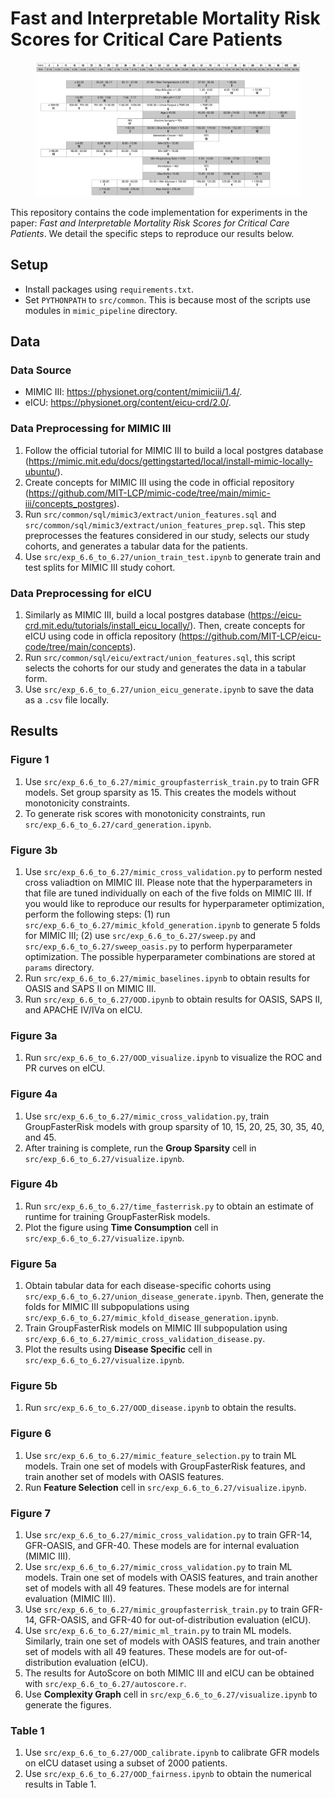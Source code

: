 # Fast and Interpretable Mortality Risk Scores for Critical Care Patients
<figure>
    <img src="imgs/fr-15.png" alt="Example of a risk score produced by GroupFasterRisk.">
</figure>

This repository contains the code implementation for experiments in the paper: *Fast and Interpretable Mortality Risk Scores for Critical Care Patients*. We detail the specific steps to reproduce our results below.

## Setup
* Install packages using `requirements.txt`.
* Set `PYTHONPATH` to `src/common`. This is because most of the scripts use modules in `mimic_pipeline` directory.

## Data
### Data Source
* MIMIC III: https://physionet.org/content/mimiciii/1.4/.
* eICU: https://physionet.org/content/eicu-crd/2.0/.

### Data Preprocessing for MIMIC III
1. Follow the official tutorial for MIMIC III to build a local postgres database (https://mimic.mit.edu/docs/gettingstarted/local/install-mimic-locally-ubuntu/).
2. Create concepts for MIMIC III using the code in official repository (https://github.com/MIT-LCP/mimic-code/tree/main/mimic-iii/concepts_postgres).
3. Run `src/common/sql/mimic3/extract/union_features.sql` and `src/common/sql/mimic3/extract/union_features_prep.sql`. This step preprocesses the features considered in our study, selects our study cohorts, and generates a tabular data for the patients.
4. Use `src/exp_6.6_to_6.27/union_train_test.ipynb` to generate train and test splits for MIMIC III study cohort.

### Data Preprocessing for eICU
1. Similarly as MIMIC III, build a local postgres database (https://eicu-crd.mit.edu/tutorials/install_eicu_locally/). Then, create concepts for eICU using code in officla repository (https://github.com/MIT-LCP/eicu-code/tree/main/concepts).
2. Run `src/common/sql/eicu/extract/union_features.sql`, this script selects the cohorts for our study and generates the data in a tabular form.
3. Use `src/exp_6.6_to_6.27/union_eicu_generate.ipynb` to save the data as a `.csv` file locally.

## Results

### Figure 1
1. Use `src/exp_6.6_to_6.27/mimic_groupfasterrisk_train.py` to train GFR models. Set group sparsity as 15. This creates the models without monotonicity constraints.
2. To generate risk scores with monotonicity constraints, run `src/exp_6.6_to_6.27/card_generation.ipynb`.

### Figure 3b
1. Use `src/exp_6.6_to_6.27/mimic_cross_validation.py` to perform nested cross valiadtion on MIMIC III. Please note that the hyperparameters in that file are tuned individually on each of the five folds on MIMIC III. If you would like to reproduce our results for hyperparameter optimization, perform the following steps: (1) run `src/exp_6.6_to_6.27/mimic_kfold_generation.ipynb` to generate 5 folds for MIMIC III; (2) use `src/exp_6.6_to_6.27/sweep.py` and `src/exp_6.6_to_6.27/sweep_oasis.py` to perform hyperparameter optimization. The possible hyperparameter combinations are stored at `params` directory.
2. Run `src/exp_6.6_to_6.27/mimic_baselines.ipynb` to obtain results for OASIS and SAPS II on MIMIC III.
3. Run `src/exp_6.6_to_6.27/OOD.ipynb` to obtain results for OASIS, SAPS II, and APACHE IV/IVa on eICU.

### Figure 3a
1. Run `src/exp_6.6_to_6.27/OOD_visualize.ipynb` to visualize the ROC and PR curves on eICU.

### Figure 4a
1. Use `src/exp_6.6_to_6.27/mimic_cross_validation.py`, train GroupFasterRisk models with group sparsity of 10, 15, 20, 25, 30, 35, 40, and 45.
2. After training is complete, run the **Group Sparsity** cell in `src/exp_6.6_to_6.27/visualize.ipynb`.

### Figure 4b
1. Run `src/exp_6.6_to_6.27/time_fasterrisk.py` to obtain an estimate of runtime for training GroupFasterRisk models.
2. Plot the figure using **Time Consumption** cell in `src/exp_6.6_to_6.27/visualize.ipynb`.

### Figure 5a
1. Obtain tabular data for each disease-specific cohorts using `src/exp_6.6_to_6.27/union_disease_generate.ipynb`. Then, generate the folds for MIMIC III subpopulations using `src/exp_6.6_to_6.27/mimic_kfold_disease_generation.ipynb`.
2. Train GroupFasterRisk models on MIMIC III subpopulation using `src/exp_6.6_to_6.27/mimic_cross_validation_disease.py`.
3. Plot the results using **Disease Specific** cell in `src/exp_6.6_to_6.27/visualize.ipynb`.

### Figure 5b
1. Run `src/exp_6.6_to_6.27/OOD_disease.ipynb` to obtain the results.

### Figure 6
1. Use `src/exp_6.6_to_6.27/mimic_feature_selection.py` to train ML models. Train one set of models with GroupFasterRisk features, and train another set of models with OASIS features.
2. Run **Feature Selection** cell in `src/exp_6.6_to_6.27/visualize.ipynb`.

### Figure 7
1. Use `src/exp_6.6_to_6.27/mimic_cross_validation.py` to train GFR-14, GFR-OASIS, and GFR-40. These models are for internal evaluation (MIMIC III).
2. Use `src/exp_6.6_to_6.27/mimic_cross_validation.py` to train ML models. Train one set of models with OASIS features, and train another set of models with all 49 features. These models are for internal evaluation (MIMIC III).
3. Use `src/exp_6.6_to_6.27/mimic_groupfasterrisk_train.py` to train GFR-14, GFR-OASIS, and GFR-40 for out-of-distribution evaluation (eICU).
4. Use `src/exp_6.6_to_6.27/mimic_ml_train.py` to train ML models. Similarly, train one set of models with OASIS features, and train another set of models with all 49 features. These models are for out-of-distribution evaluation (eICU).
5. The results for AutoScore on both MIMIC III and eICU can be obtained with `src/exp_6.6_to_6.27/autoscore.r`.
5. Use **Complexity Graph** cell in `src/exp_6.6_to_6.27/visualize.ipynb` to generate the figures.

### Table 1
1. Use `src/exp_6.6_to_6.27/OOD_calibrate.ipynb` to calibrate GFR models on eICU dataset using a subset of 2000 patients.
2. Use `src/exp_6.6_to_6.27/OOD_fairness.ipynb` to obtain the numerical results in Table 1.
